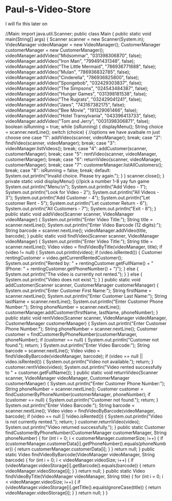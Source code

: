 # Paul-s-Video-Store
I will fix this later on

//Main: 
import java.util.Scanner;
public class Main {
    public static void main(String[] args) {
        Scanner scanner = new Scanner(System.in);
        VideoManager videoManager = new VideoManager();
        CustomerManager customerManager = new CustomerManager();
        videoManager.addVideo("Midsommar", "031398306870", false);
        videoManager.addVideo("Iron Man", "799491431348", false);
        videoManager.addVideo("The Little Mermaid", "786936771688", false);
        videoManager.addVideo("Mulan", "786936832785", false);
        videoManager.addVideo("Cinderella", "786936825800", false);
        videoManager.addVideo("Spongebob", "032429303837", false);
        videoManager.addVideo("The Simpsons", "024543484387", false);
        videoManager.addVideo("Hunger Games", "031398181538", false);
        videoManager.addVideo("The Rugrats", "032429041241", false);
        videoManager.addVideo("Jaws", "743167382175", false);
        videoManager.addVideo("Bee Movie", "191329061466", false);
        videoManager.addVideo("Hotel Transylvania", "043396413733", false);
        videoManager.addVideo("Tom and Jerry", "0031398306871", false);
        boolean isRunning = true;
        while (isRunning) {
            displayMenu();
            String choice = scanner.nextLine();
            switch (choice) { //options we have avaibale rn just choose one 
                case "1":
                    addVideo(scanner, videoManager);
                    break;
                case "2":
                    findVideo(scanner, videoManager);
                    break;
                case "3":
                    videoManager.listVideos();
                    break;
                case "4":
                    addCustomer(scanner, customerManager);
                    break;
                case "5":
                    rentVideo(scanner, videoManager, customerManager);
                    break;
                case "6":
                    returnVideo(scanner, videoManager, customerManager);
                    break;
                case "7":
                    customerManager.listAllCustomers();
                    break;
                case "8":
                    isRunning = false;
                    break;
                default:
                    System.out.println("Invalid choice. Please try again.");
            }
        }
        scanner.close();
    }
    private static void displayMenu() {//pick a number 1-8 yay fun game 
        System.out.println("Menu:\n");
        System.out.println("Add Video - 1");
        System.out.println("Look for Video - 2");
        System.out.println("All Videos - 3");
        System.out.println("Add Customer - 4");
        System.out.println("Let customer Rent - 5");
        System.out.println("Let customer Return - 6");
        System.out.println("All Customers - 7");
        System.out.println("Exit - 8");
    }
    public static void addVideo(Scanner scanner, VideoManager videoManager) {
        System.out.println("Enter Video Title:");
        String title = scanner.nextLine();
        System.out.println("Enter Video Barcode (12 digits):");
        String barcode = scanner.nextLine();
        videoManager.addVideo(title, barcode);
    }
    public static void findVideo(Scanner scanner, VideoManager videoManager) {
        System.out.println("Enter Video Title:");
        String title = scanner.nextLine();
        Video video = findVideoByTitle(videoManager, title);
            if (video != null) {
                System.out.println(video);
                if (video.isRented()) {
                    Customer rentingCustomer = video.getCurrentRentedCustomer();
                    System.out.println("Rented by: " + rentingCustomer.getFullName() + " (Phone: " + rentingCustomer.getPhoneNumber() + ")");
                } else {
                    System.out.println("The video is currently not rented.");
                }
            } else {
                System.out.println("Video does not exist.");
            }
        }
    public static void addCustomer(Scanner scanner, CustomerManager customerManager) {
        System.out.println("Enter Customer First Name:");
        String firstName = scanner.nextLine();
        System.out.println("Enter Customer Last Name:");
        String lastName = scanner.nextLine();
        System.out.println("Enter Customer Phone Number:");
        String phoneNumber = scanner.nextLine();
        customerManager.addCustomer(firstName, lastName, phoneNumber);
    }
    public static void rentVideo(Scanner scanner, VideoManager videoManager, CustomerManager customerManager) {
        System.out.println("Enter Customer Phone Number:");
        String phoneNumber = scanner.nextLine();
        Customer customer = findCustomerByPhoneNumber(customerManager, phoneNumber);
        if (customer == null) {
            System.out.println("Customer not found.");
            return;
        }
        System.out.println("Enter Video Barcode:");
        String barcode = scanner.nextLine();
        Video video = findVideoByBarcode(videoManager, barcode);
        if (video == null || video.isRented()) {
            System.out.println("Video not available.");
            return;
        }
        customer.rentVideo(video);
        System.out.println("Video rented successfully to " + customer.getFullName());
    }
    public static void returnVideo(Scanner scanner, VideoManager videoManager, CustomerManager customerManager) {
        System.out.println("Enter Customer Phone Number:");
        String phoneNumber = scanner.nextLine();
        Customer customer = findCustomerByPhoneNumber(customerManager, phoneNumber);
        if (customer == null) {
            System.out.println("Customer not found.");
            return;
        }
        System.out.println("Enter Video Barcode:");
        String barcode = scanner.nextLine();
        Video video = findVideoByBarcode(videoManager, barcode);
        if (video == null || !video.isRented()) {
            System.out.println("Video is not currently rented.");
            return;
        }
        customer.returnVideo(video);
        System.out.println("Video returned successfully.");
    }
    public static Customer findCustomerByPhoneNumber(CustomerManager customerManager, String phoneNumber) {
        for (int i = 0; i < customerManager.customerSize; i++) {
            if (customerManager.customerData[i].getPhoneNumber().equals(phoneNumber)) {
                return customerManager.customerData[i];
            }
        }
        return null;
    }
    public static Video findVideoByBarcode(VideoManager videoManager, String barcode) {
        for (int i = 0; i < videoManager.videoSize; i++) {
            if (videoManager.videoStorage[i].getBarcode().equals(barcode)) {
                return videoManager.videoStorage[i];
            }
        }
        return null;
    }
    public static Video findVideoByTitle(VideoManager videoManager, String title) {
        for (int i = 0; i < videoManager.videoSize; i++) {
            if (videoManager.videoStorage[i].getTitle().equalsIgnoreCase(title)) {
                return videoManager.videoStorage[i];
            }
        }
        return null;
    }
}
